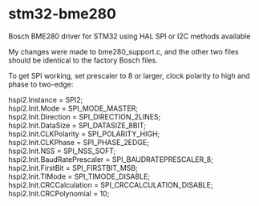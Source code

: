 # stm32-bme280
Bosch BME280 driver for STM32 using HAL
SPI or I2C methods available

My changes were made to bme280_support.c, and the other two files should be identical to the factory Bosch files.

To get SPI working, set prescaler to 8 or larger, clock polarity to high and phase to two-edge:

  hspi2.Instance = SPI2;<br>
  hspi2.Init.Mode = SPI_MODE_MASTER;<br>
  hspi2.Init.Direction = SPI_DIRECTION_2LINES;<br>
  hspi2.Init.DataSize = SPI_DATASIZE_8BIT;<br>
  hspi2.Init.CLKPolarity = SPI_POLARITY_HIGH;<br>
  hspi2.Init.CLKPhase = SPI_PHASE_2EDGE;<br>
  hspi2.Init.NSS = SPI_NSS_SOFT;<br>
  hspi2.Init.BaudRatePrescaler = SPI_BAUDRATEPRESCALER_8;<br>
  hspi2.Init.FirstBit = SPI_FIRSTBIT_MSB;<br>
  hspi2.Init.TIMode = SPI_TIMODE_DISABLE;<br>
  hspi2.Init.CRCCalculation = SPI_CRCCALCULATION_DISABLE;<br>
  hspi2.Init.CRCPolynomial = 10;<br>
 
  
  
